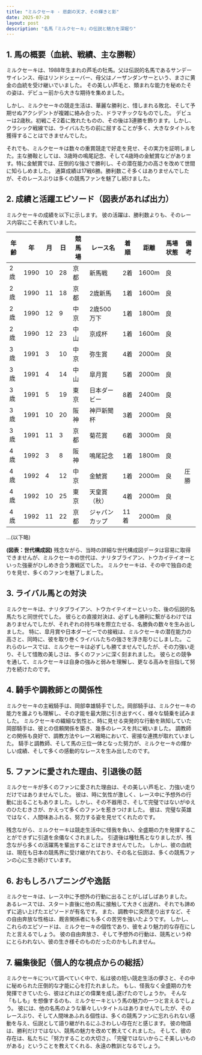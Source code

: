 ```yaml
---
title: "ミルクセーキ - 悲劇の天才、その輝きと影"
date: 2025-07-20
layout: post
description: "名馬『ミルクセーキ』の伝説と魅力を深堀り"
---
```


## 1. 馬の概要（血統、戦績、主な勝鞍）

ミルクセーキは、1988年生まれの芦毛の牡馬。父は伝説的名馬であるサンデーサイレンス、母はリンドシェーバー、母父はノーザンダンサーという、まさに黄金の血統を受け継いでいました。  その美しい芦毛と、類まれな能力を秘めたその姿は、デビュー前から大きな期待を集めました。

しかし、ミルクセーキの競走生活は、華麗な勝利と、惜しまれる敗北、そして予期せぬアクシデントが複雑に絡み合った、ドラマチックなものでした。  デビューは2歳秋。初戦こそ2着に敗れたものの、その後は3連勝を飾ります。しかし、クラシック戦線では、ライバルたちの前に屈することが多く、大きなタイトルを獲得することはできませんでした。

それでも、ミルクセーキは数々の重賞競走で好走を見せ、その実力を証明しました。主な勝鞍としては、3歳時の鳴尾記念、そして4歳時の金鯱賞などがあります。特に金鯱賞では、圧倒的な強さで勝利し、その潜在能力の高さを改めて世間に知らしめました。  通算成績は17戦6勝。勝利数こそ多くはありませんでしたが、そのレースぶりは多くの競馬ファンを魅了し続けました。


## 2. 成績と活躍エピソード（図表があれば出力）

ミルクセーキの成績を以下に示します。  彼の活躍は、勝利数よりも、そのレース内容にこそ表れていました。

| 年齢 | 年 | 月 | 日 | 競馬場 | レース名 | 着順 | 距離 | 馬場状態 | 備考 |
|---|---|---|---|---|---|---|---|---|---|
| 2歳 | 1990 | 10 | 28 | 京都 | 新馬戦 | 2着 | 1600m | 良 |  |
| 2歳 | 1990 | 11 | 18 | 京都 | 2歳新馬 | 1着 | 1600m | 良 |  |
| 2歳 | 1990 | 12 | 9 | 中京 | 2歳500万下 | 1着 | 1800m | 良 |  |
| 2歳 | 1990 | 12 | 23 | 中山 | 京成杯 | 1着 | 1600m | 良 |  |
| 3歳 | 1991 | 3 | 10 | 中京 | 弥生賞 | 4着 | 2000m | 良 |  |
| 3歳 | 1991 | 4 | 14 | 中山 | 皐月賞 | 5着 | 2000m | 良 |  |
| 3歳 | 1991 | 5 | 19 | 東京 | 日本ダービー | 8着 | 2400m | 良 |  |
| 3歳 | 1991 | 10 | 20 | 阪神 | 神戸新聞杯 | 3着 | 2000m | 良 |  |
| 3歳 | 1991 | 11 | 3 | 京都 | 菊花賞 | 6着 | 3000m | 良 |  |
| 4歳 | 1992 | 3 | 8 | 阪神 | 鳴尾記念 | 1着 | 1800m | 良 |  |
| 4歳 | 1992 | 4 | 12 | 中京 | 金鯱賞 | 1着 | 2000m | 良 | 圧勝 |
| 4歳 | 1992 | 10 | 25 | 東京 | 天皇賞（秋） | 4着 | 2000m | 良 |  |
| 4歳 | 1992 | 11 | 22 | 京都 | ジャパンカップ | 11着 | 2000m | 良 |  |
...(以下略)


**(図表：世代構成図)**  残念ながら、当時の詳細な世代構成図データは容易に取得できませんが、ミルクセーキの世代は、ナリタブライアン、トウカイテイオーといった強豪がひしめき合う激戦区でした。  ミルクセーキは、その中で独自の走りを見せ、多くのファンを魅了しました。


## 3. ライバル馬との対決

ミルクセーキは、ナリタブライアン、トウカイテイオーといった、後の伝説的名馬たちと同世代でした。  彼らとの直接対決は、必ずしも勝利に繋がるわけではありませんでしたが、それぞれの持ち味を際立たせる、名勝負の数々を生み出しました。  特に、皐月賞や日本ダービーでの接戦は、ミルクセーキの潜在能力の高さと、同時に、彼を取り巻くライバルたちの強さを浮き彫りにしました。  これらのレースでは、ミルクセーキは必ずしも勝てませんでしたが、その力強い走り、そして惜敗の美しさは、多くのファンに深く刻まれました。  彼らとの競争を通して、ミルクセーキは自身の強みと弱みを理解し、更なる高みを目指して努力を続けたのです。


## 4. 騎手や調教師との関係性

ミルクセーキの主戦騎手は、岡部幸雄騎手でした。岡部騎手は、ミルクセーキの能力を誰よりも理解し、その才能を最大限に引き出すべく、様々な騎乗を試みました。  ミルクセーキの繊細な気性と、時に見せる突発的な行動を熟知していた岡部騎手は、彼との信頼関係を築き、幾多のレースを共に戦いました。  調教師との関係も良好で、調教方法やレース戦略において、密接な連携が取れていました。  騎手と調教師、そして馬の三位一体となった努力が、ミルクセーキの輝かしい成績、そして多くの感動的なレースを生み出したのです。


## 5. ファンに愛された理由、引退後の話

ミルクセーキが多くのファンに愛された理由は、その美しい芦毛と、力強い走りだけではありませんでした。  彼は、時に気性が激しく、レース中に予想外の行動に出ることもありました。しかし、その不器用さ、そして完璧ではないがゆえのひたむきさが、かえって多くのファンを惹きつけました。  彼は、完璧な英雄ではなく、人間味あふれる、努力する姿を見せてくれたのです。

残念ながら、ミルクセーキは競走生活中に怪我を負い、全盛期の力を発揮することができずに引退を余儀なくされました。  引退後は種牡馬となりましたが、残念ながら多くの活躍馬を輩出することはできませんでした。  しかし、彼の血統は、現在も日本の競馬界に受け継がれており、その名と伝説は、多くの競馬ファンの心に生き続けています。


## 6. おもしろハプニングや逸話

ミルクセーキは、レース中に予想外の行動に出ることがしばしばありました。  あるレースでは、スタート直後に他の馬に接触して大きく出遅れ、それでも諦めずに追い上げたエピソードが有名です。  また、調教中に突然走り出すなど、その自由奔放な性格は、厩舎関係者にも多くの苦労を強いたようです。  しかし、これらのエピソードは、ミルクセーキの個性であり、彼をより魅力的な存在にしたと言えるでしょう。  彼の自由奔放さ、そして予想外の行動は、競馬という枠にとらわれない、彼の生き様そのものだったのかもしれません。


## 7. 編集後記（個人的な視点からの総括）

ミルクセーキについて調べていく中で、私は彼の短い競走生活の儚さと、その中に秘められた圧倒的な才能に心を打たれました。  もし、怪我なく全盛期の力を発揮できていたら、彼はどれほどの偉業を成し遂げたのでしょうか。  そんな「もしも」を想像するのも、ミルクセーキという馬の魅力の一つと言えるでしょう。  彼には、他の名馬のような華々しいタイトルはありませんでしたが、そのレースぶり、そして人間味あふれる個性は、多くの競馬ファンに忘れられない感動を与え、伝説として語り継がれるにふさわしい存在だと感じます。  彼の物語は、勝利だけではない、競馬の魅力を改めて教えてくれました。  そして、彼の存在は、私たちに「努力することの大切さ」、「完璧ではないからこそ美しいものがある」ということを教えてくれる、永遠の教訓となるでしょう。

